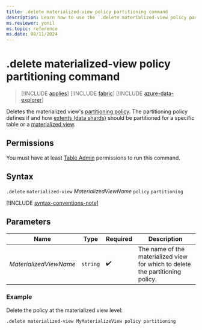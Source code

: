 ```yaml
---
title: .delete materialized-view policy partitioning command
description: Learn how to use the `.delete materialized-view policy partitioning` command to delete a materialized view's partitioning policy.
ms.reviewer: yonil
ms.topic: reference
ms.date: 08/11/2024
---
```

# .delete materialized-view policy partitioning command

> [!INCLUDE [applies](../includes/applies-to-version/applies.md)] [!INCLUDE [fabric](../includes/applies-to-version/fabric.md)] [!INCLUDE [azure-data-explorer](../includes/applies-to-version/azure-data-explorer.md)]

Deletes the materialized view's [partitioning policy](partitioning-policy.md). The partitioning policy defines if and how [extents (data shards)](../management/extents-overview.md) should be partitioned for a specific table or a [materialized view](materialized-views/materialized-view-overview.md).

## Permissions

You must have at least [Table Admin](../access-control/role-based-access-control.md) permissions to run this command.

## Syntax

`.delete` `materialized-view` *MaterializedViewName* `policy` `partitioning`

[!INCLUDE [syntax-conventions-note](../includes/syntax-conventions-note.md)]

## Parameters

|Name|Type|Required|Description|
|--|--|--|--|
|*MaterializedViewName*| `string` | :heavy_check_mark:|The name of the materialized view for which to delete the partitioning policy.|

### Example

Delete the policy at the materialized view level:

```kusto
.delete materialized-view MyMaterializeView policy partitioning 
```
